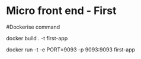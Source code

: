 # Micro front end - First
#Dockerise command

docker build . -t first-app

docker run -t -e PORT=9093 -p 9093:9093 first-app